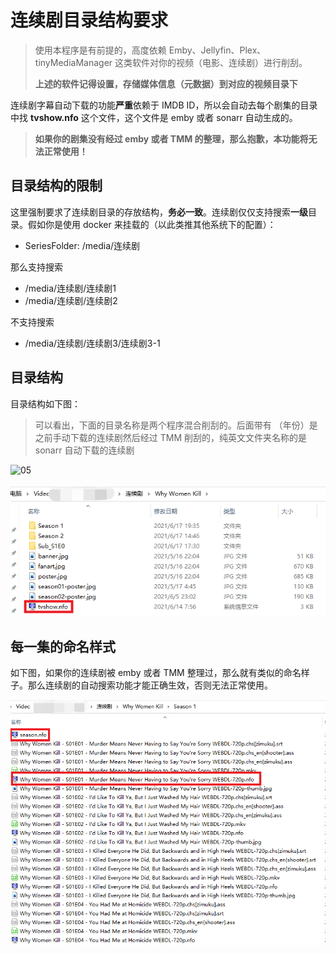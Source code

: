 # 连续剧目录结构要求

> 使用本程序是有前提的，高度依赖 Emby、Jellyfin、Plex、tinyMediaManager  这类软件对你的视频（电影、连续剧）进行削刮。
>
> **上述的软件记得设置，存储媒体信息（元数据）到对应的视频目录下**

连续剧字幕自动下载的功能**严重**依赖于 IMDB ID，所以会自动去每个剧集的目录中找 **tvshow.nfo** 这个文件，这个文件是 emby 或者 sonarr 自动生成的。

> **如果你的剧集没有经过 emby 或者 TMM 的整理，那么抱歉，本功能将无法正常使用！**

## 目录结构的限制

这里强制要求了连续剧目录的存放结构，**务必一致**。连续剧仅仅支持搜索**一级**目录。假如你是使用 docker 来挂载的（以此类推其他系统下的配置）：

* SeriesFolder: /media/连续剧

那么支持搜索

- /media/连续剧/连续剧1
- /media/连续剧/连续剧2

不支持搜索

- /media/连续剧/连续剧3/连续剧3-1

## 目录结构

目录结构如下图：

> 可以看出，下面的目录名称是两个程序混合削刮的。后面带有 （年份）是之前手动下载的连续剧然后经过 TMM 削刮的，纯英文文件夹名称的是 sonarr 自动下载的连续剧

![05](pics/05.png)

![06](pics/06.png)

## 每一集的命名样式

如下图，如果你的连续剧被 emby 或者 TMM 整理过，那么就有类似的命名样子。那么连续剧的自动搜索功能才能正确生效，否则无法正常使用。

![07](pics/07.png)